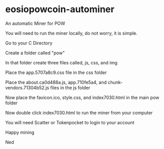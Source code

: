 # eosiopowcoin-autominer
An automatic Miner for POW 

You will need to run the miner locally, do not worry, it is simple.  

Go to your C Directory  

Create a folder called "pow"

In that folder create three files called, js, css, and img

Place the app.5707a8c9.css file in the css folder

Place the about.ca0d488a.js, app.710fe5a4, and chunk-vendors.71304b52.js files in the js folder

Now place the favicon.ico, style.css, and index7030.html in the main pow folder

Now double click index7030.html to run the miner from your computer

You will need Scatter or Tokenpocket to login to your account

Happy mining
  
Ned
